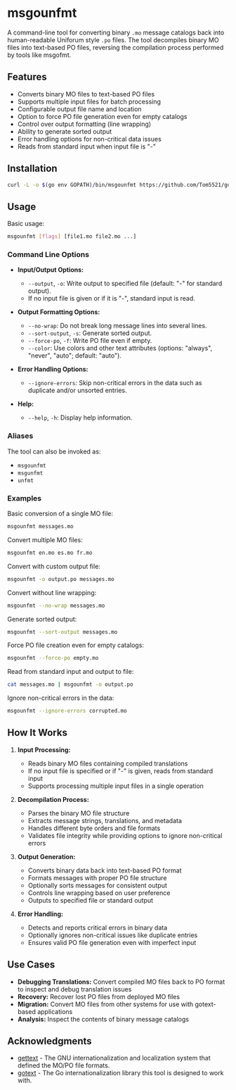 # msgounfmt

A command-line tool for converting binary `.mo` message catalogs back into human-readable Uniforum style `.po` files. The tool decompiles binary MO files into text-based PO files, reversing the compilation process performed by tools like msgofmt.

## Features

- Converts binary MO files to text-based PO files
- Supports multiple input files for batch processing
- Configurable output file name and location
- Option to force PO file generation even for empty catalogs
- Control over output formatting (line wrapping)
- Ability to generate sorted output
- Error handling options for non-critical data issues
- Reads from standard input when input file is "-"

## Installation

```bash
curl -L -o $(go env GOPATH)/bin/msgounfmt https://github.com/Tom5521/gotext-tools/releases/latest/download/msgounfmt-$(go env GOOS)-$(go env GOARCH) && chmod +x $(go env GOPATH)/bin/msgounfmt
```

## Usage

Basic usage:

```bash
msgounfmt [flags] [file1.mo file2.mo ...]
```

### Command Line Options

- **Input/Output Options:**
  - `--output`, `-o`: Write output to specified file (default: "-" for standard output).
  - If no input file is given or if it is "-", standard input is read.

- **Output Formatting Options:**
  - `--no-wrap`: Do not break long message lines into several lines.
  - `--sort-output`, `-s`: Generate sorted output.
  - `--force-po`, `-f`: Write PO file even if empty.
  - `--color`: Use colors and other text attributes (options: "always", "never", "auto"; default: "auto").

- **Error Handling Options:**
  - `--ignore-errors`: Skip non-critical errors in the data such as duplicate and/or unsorted entries.

- **Help:**
  - `--help`, `-h`: Display help information.

### Aliases

The tool can also be invoked as:

- `msgounfmt`
- `msgunfmt`
- `unfmt`

### Examples

Basic conversion of a single MO file:

```bash
msgounfmt messages.mo
```

Convert multiple MO files:

```bash
msgounfmt en.mo es.mo fr.mo
```

Convert with custom output file:

```bash
msgounfmt -o output.po messages.mo
```

Convert without line wrapping:

```bash
msgounfmt --no-wrap messages.mo
```

Generate sorted output:

```bash
msgounfmt --sort-output messages.mo
```

Force PO file creation even for empty catalogs:

```bash
msgounfmt --force-po empty.mo
```

Read from standard input and output to file:

```bash
cat messages.mo | msgounfmt -o output.po
```

Ignore non-critical errors in the data:

```bash
msgounfmt --ignore-errors corrupted.mo
```

## How It Works

1. **Input Processing:**
   - Reads binary MO files containing compiled translations
   - If no input file is specified or if "-" is given, reads from standard input
   - Supports processing multiple input files in a single operation

2. **Decompilation Process:**
   - Parses the binary MO file structure
   - Extracts message strings, translations, and metadata
   - Handles different byte orders and file formats
   - Validates file integrity while providing options to ignore non-critical errors

3. **Output Generation:**
   - Converts binary data back into text-based PO format
   - Formats messages with proper PO file structure
   - Optionally sorts messages for consistent output
   - Controls line wrapping based on user preference
   - Outputs to specified file or standard output

4. **Error Handling:**
   - Detects and reports critical errors in binary data
   - Optionally ignores non-critical issues like duplicate entries
   - Ensures valid PO file generation even with imperfect input

## Use Cases

- **Debugging Translations:** Convert compiled MO files back to PO format to inspect and debug translation issues
- **Recovery:** Recover lost PO files from deployed MO files
- **Migration:** Convert MO files from other systems for use with gotext-based applications
- **Analysis:** Inspect the contents of binary message catalogs

## Acknowledgments

- [gettext](https://www.gnu.org/software/gettext/) - The GNU internationalization and localization system that defined the MO/PO file formats.
- [gotext](https://github.com/leonelquinteros/gotext) - The Go internationalization library this tool is designed to work with.
